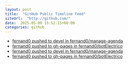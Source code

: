 ```yaml
---
layout: post
title:  "GitHub Public Timeline Feed"
siteUrl:  "http://github.com/"
date:  2025-05-09 15:52:15+00:00
categories: github
---
```

*  [fernand0 pushed to devel in fernand0/manage-agenda](https://github.com/fernand0/manage-agenda/compare/58078e9f81...16379184da)
*  [fernand0 pushed to gh-pages in fernand0/botElectrico](https://github.com/fernand0/botElectrico/compare/bb056338f7...8202f48ad8)
*  [fernand0 pushed to devel in fernand0/manage-agenda](https://github.com/fernand0/manage-agenda/compare/fe867df0dc...58078e9f81)
*  [fernand0 pushed to gh-pages in fernand0/botElectrico](https://github.com/fernand0/botElectrico/compare/a4b6db12d8...6f4774ea0f)
